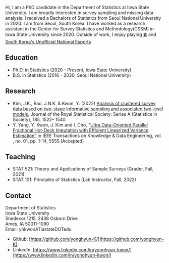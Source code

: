 Hi, I am a PhD candidate in the Department of Statistics at Iowa State University. I am broadly interested in survey sampling and missing data analysis. I received a Bachalors of Statistics from Seoul National University in 2020. I am from Seoul, South Korea. I have worked as a research assistant in the Center for Survey Statistics and Methodology(CSSM) in Iowa State University since 2020. Outside of work, I enjoy playing [:soccer:](https://en.wikipedia.org/wiki/Association_football) and [South Korea's Unofficial National Esports](https://en.wikipedia.org/wiki/StarCraft:_Brood_War)

## Education
*   Ph.D. in Statistics (2020 - Present, Iowa State University)
*   B.S. in Statistics (2016 - 2020, Seoul National University)

## Research
*   Kim, J.K., Rao, J.N.K. & Kwon, Y. (2022) [Analysis of clustered survey data based on two-stage informative sampling and associated two-level models.](https://doi.org/10.1111/rssa.12805) Journal of the Royal Statistical Society: Series A (Statistics in Society), 185, 1522– 1540.
*   Y. Yang, Y. Kwon, J. Kim and I. Cho, "[Ultra Data-Oriented Parallel Fractional Hot-Deck Imputation with Efficient Linearized Variance Estimation"](https://doi.ieeecomputersociety.org/10.1109/TKDE.2023.3249567) in IEEE Transactions on Knowledge & Data Engineering, vol. , no. 01, pp. 1-14, 5555.(Accepted)


## Teaching
*   STAT 521: Theory and Applications of Sample Surveys (Grader, Fall, 2021) 	  
*   STAT 101: Principles of Statistics (Lab Instructor, Fall, 2022)

<!---
## Talks
*   Summer school at survey sampling, Ottawa, Canada
*   JSM 2022, Washington, DC
*   AGU 2022, Chicago, IL
-->

## Contact
Department of Statistics <br />
Iowa State University <br />
Snedecor 1215, 2438 Osborn Drive <br />
Ames, IA 50011-1090 <br />
Email: yhkwonATiastateDOTedu <br />

*   Github: [https://github.com/yonghyun-K/](https://github.com/yonghyun-K)
*   LinkedIn: [https://www.linkedin.com/in/yonghyun-kwon/](https://www.linkedin.com/in/yonghyun-kwon/)

